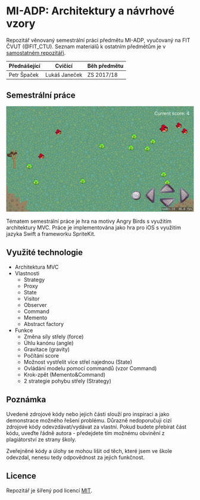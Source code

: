 # MI-ADP: Architektury a návrhové vzory

Repozitář věnovaný semestrální práci předmětu MI-ADP, vyučovaný na FIT ČVUT (@FIT_CTU).
Seznam materiálů k ostatním předmětům je v [samostatném repozitáři](https://github.com/josefdolezal/fit-cvut).

| Přednášející | Cvičící       | Běh předmětu |
|--------------|---------------|--------------|
| Petr Špaček  | Lukáš Janeček | ZS 2017/18   |

## Semestrální práce

<p align="center">
  <img src="illustrations/game.png"/>
</p>

Tématem semestrální práce je hra na motivy Angry Birds s využitím architektury MVC. Práce je implementována jako hra pro iOS s využitím jazyka Swift a frameworku SpriteKit.

## Využité technologie

* Architektura MVC
* Vlastnosti
  * Strategy
  * Proxy
  * State
  * Visitor
  * Observer
  * Command
  * Memento
  * Abstract factory
* Funkce
  * Změna síly střely (force)
  * Úhlu kanónu (angle)
  * Gravitace (gravity)
  * Počítání score
  * Možnost vystřelit více střel najednou (State)
  * Ovládání modelu pomocí commandů (vzor Command)
  * Krok-zpět (Memento&Command)
  * 2 strategie pohybu střely (Strategy)

## Poznámka
Uvedené zdrojové kódy nebo jejich části slouží pro inspiraci a jako demonstrace
možného řešení problému. Důrazně nedoporučuji cizí zdrojové kódy odevzdávat/vydávat za vlastní. Pokud budete přebírat část kódu, uveďte řádně autora - předejdete tím možnému obvinění z plagiátorství ze strany školy.

Zveřejněné kódy a úlohy se mohou lišit od těch, které jsem ve škole odevzdal, nenesu tedy odpovědnost za jejich funkčnost.

## Licence
Repozitář je šířený pod licencí [MIT](LICENSE).
